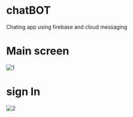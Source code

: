 # chatBOT
Chating app using firebase and cloud messaging

# Main screen
![1](https://user-images.githubusercontent.com/86579429/130047904-3d9079e6-ccf8-4815-a76a-9334811e0d6b.png)

# sign In
![2](https://user-images.githubusercontent.com/86579429/130048090-34d0b0a3-6ee0-45c7-ae3d-256d91b0bf2b.png)
